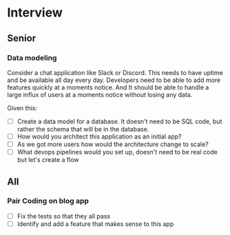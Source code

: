 # Interview

## Senior

### Data modeling

Consider a chat application like Slack or Discord. This needs to have uptime and be available all day every day. Developers need to be able to add more features quickly at a moments notice. And It should be able to handle a large influx of users at a moments notice without losing any data.

Given this:

- [ ] Create a data model for a database. It doesn't need to be SQL code, but rather the schema that will be in the database.
- [ ] How would you architect this application as an initial app?
- [ ] As we got more users how would the architecture change to scale?
- [ ] What devops pipelines would you set up, doesn't need to be real code but let's create a flow

## All

### Pair Coding on blog app

- [ ] Fix the tests so that they all pass
- [ ] Identify and add a feature that makes sense to this app
